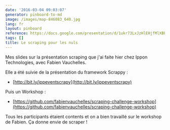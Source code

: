 ```yaml
---
date: '2016-03-04 09:03:07'
generator: pinboard-to-md
image: /images/map-846083_640.jpg
lang: fr
layout: pinboard
reference: https://docs.google.com/presentation/d/1ukr73LxJzHlEHjfMlXBFaBDL81pOw3uSNDSnRntlUok/
tags: []
title: Le scraping pour les nuls
---
```


Mes slides sur la présentation scraping que j'ai faite hier chez Ippon Technologies, avec Fabien Vauchelles.

Elle a été suivie de la présentation du framework Scrappy :

-  [http://bit.ly/ippeventscrapy](http://bit.ly/ippeventscrapy)

Puis un Workshop :

- [https://github.com/fabienvauchelles/scraping-challenge-workshop](https://github.com/fabienvauchelles/scraping-challenge-workshop)

Tous les participants étaient contents et on a bien travaillé sur le workshop de Fabien. Ça donne envie de scraper !